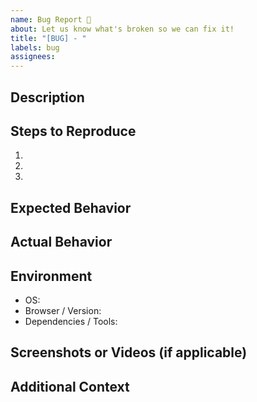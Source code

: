 ```yaml
---
name: Bug Report 🐛
about: Let us know what's broken so we can fix it!
title: "[BUG] - "
labels: bug
assignees: 
---
```


## Description
<!-- Uh-oh! What’s going wrong? Be specific and paint a clear picture. -->

## Steps to Reproduce
<!-- Help us break it so we can fix it! List the steps to see the bug happen. -->
1. 
2. 
3. 

## Expected Behavior
<!-- What should have happened instead? -->

## Actual Behavior
<!-- What actually happened? -->

## Environment
- OS: <!-- e.g. Windows 10, macOS Catalina -->
- Browser / Version: <!-- e.g. Chrome 90, Firefox 88 -->
- Dependencies / Tools: <!-- e.g. Node.js v14, Python 3.8 -->

## Screenshots or Videos (if applicable)
<!-- A picture/video is worth a thousand words — show us what's wrong! -->

## Additional Context
<!-- Anything else you want to share? The more details, the better! -->
